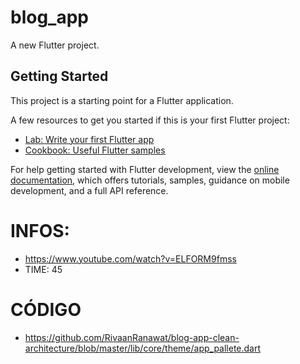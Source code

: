 # blog_app

A new Flutter project.

## Getting Started

This project is a starting point for a Flutter application.

A few resources to get you started if this is your first Flutter project:

- [Lab: Write your first Flutter app](https://docs.flutter.dev/get-started/codelab)
- [Cookbook: Useful Flutter samples](https://docs.flutter.dev/cookbook)

For help getting started with Flutter development, view the
[online documentation](https://docs.flutter.dev/), which offers tutorials,
samples, guidance on mobile development, and a full API reference.

# INFOS:
- https://www.youtube.com/watch?v=ELFORM9fmss
- TIME: 45


# CÓDIGO
- https://github.com/RivaanRanawat/blog-app-clean-architecture/blob/master/lib/core/theme/app_pallete.dart
